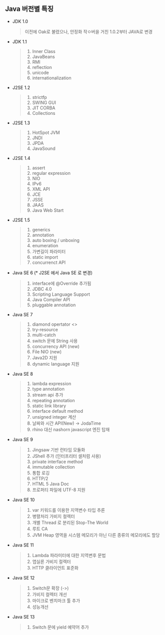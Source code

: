 ## Java 버전별 특징

- JDK 1.0 

  > 이전에 Oak로 불렸으나, 안정화 작ㅇ버을 거친 1.0.2부터 JAVA로 변경

- JDK 1.1 

  > 1. Inner Class
  > 2. JavaBeans
  > 3. RMI
  > 4. reflection
  > 5. unicode
  > 6. internationalization

- J2SE 1.2 

  > 1. strictfp
  > 2. SWING GUI 
  > 3. JIT CORBA
  > 4. Collections

- J2SE 1.3

  > 1. HotSpot JVM
  > 2. JNDI
  > 3. JPDA
  > 4. JavaSound

- J2SE 1.4 

  > 1. assert 
  > 2. regular expression
  > 3. NIO
  > 4. IPv6
  > 5. XML API
  > 6. JCE
  > 7. JSSE
  > 8. JAAS
  > 9. Java Web Start

- J2SE 1.5

  > 1. generics 
  > 2. annotation
  > 3. auto boxing / unboxing
  > 4. enumeration
  > 5. 가변길이 파라미터
  > 6. static import
  > 7. concurrenct API

- Java SE 6 (* J2SE 에서 Java SE 로 변경)

  > 1. interface에 @Override 추가됨
  > 2. JDBC 4.0
  > 3. Scripting Language Support
  > 4. Java Compiler API
  > 5. pluggable annotation

- Java SE 7

  >1. diamond opertator <>
  >2. try-resource 
  >3. multi-catch
  >4. switch 문에 String 사용
  >5. concurrency API (new)
  >6. File NIO (new)
  >7. Java2D 지원
  >8. dynamic language 지원

- Java SE 8

  > 1. lambda expression
  > 2. type annotation
  > 3. stream api 추가
  > 4. repeating annotation
  > 5. static link library
  > 6. interface default method
  > 7. unsigned integer 계산
  > 8. 날짜와 시간 API(New) -> JodaTime
  > 9. rhino 대신 nashorn javascript 엔진 탑재

- Java SE 9

  > 1. Jingsaw 기반 런타임 모듈화
  > 2. JShell 추가 (인터프리터 셀처럼 사용)
  > 3. private interface method
  > 4. immutable collection
  > 5. 통합 로깅
  > 6. HTTP/2
  > 7. HTML 5 Java Doc
  > 8. 프로퍼티 파일에 UTF-8 지원

- Java SE 10

  > 1. var 키워드를 이용한 지역변수 타입 추론
  > 2. 병렬처리 가비지 컬렉터
  > 3. 개별 Thread 로 분리된 Stop-The World
  > 4. 루트 CA 
  > 5. JVM Heap 영역을 시스템 메모리가 아닌 다른 종류의 메모리에도 할당

- Java SE 11

  > 1. Lambda 파라미터에 대한 지역변후 문법
  > 2. 앱실론 가비지 컬렉터 
  > 3. HTTP 클라이언트 표준화

- Java SE 12 

  > 1. Switch문 확장 (->)
  > 2. 가비지 컬렉터 개선 
  > 3. 마이크로 벤치마크 툴 추가
  > 4. 성능개선

- Java SE 13 

  > 1. Switch 문에 yield 예약어 추가